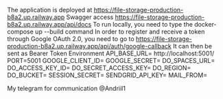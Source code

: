The application is deployed at https://file-storage-production-b8a2.up.railway.app
Swagger access https://file-storage-production-b8a2.up.railway.app/api/docs
To run locally, you need to type the docker-compose up --build command
In order to register and receive a token through Google OAuth 2.0, you need to go to https://file-storage-production-b8a2.up.railway.app/api/auth/google-callback
It can then be sent as Bearer Token
Environment
API_BASE_URL= http://localhost:5001/
PORT=5001
GOOGLE_CLIENT_ID=
GOOGLE_SECRET=
DO_SPACES_URL=
DO_ACCESS_KEY_ID=
DO_SECRET_ACCESS_KEY=
DO_REGION=
DO_BUCKET=
SESSION_SECRET=
SENDGRID_API_KEY=
MAIL_FROM=

My telegram for communication @Andriil1
